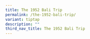 ```yaml
---
title: The 1952 Bali Trip
permalink: /the-1952-bali-trip/
variant: tiptap
description: ""
third_nav_title: The 1952 Bali Trip
---
```


